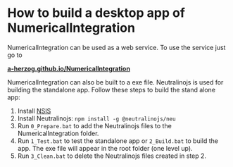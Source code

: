 # How to build a desktop app of NumericalIntegration

NumericalIntegration can be used as a web service.
To use the service just go to

**[a-herzog.github.io/NumericalIntegration](https://a-herzog.github.io/NumericalIntegration)**

NumericalIntegration can also be built to a exe file. Neutralinojs is used for building the standalone app.
Follow these steps to build the stand alone app:

1. Install [NSIS](nsis.sourceforge.net/)
2. Install Neutralinojs: `npm install -g @neutralinojs/neu`
2. Run `0_Prepare.bat` to add the Neutralinojs files to the NumericalIntegration folder.
3. Run `1_Test.bat` to test the standalone app or `2_Build.bat` to build the app. The exe file will appear in the root folder (one level up).
4. Run `3_Clean.bat` to delete the Neutralinojs files created in step 2.